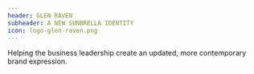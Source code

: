 ```yaml
---
header: GLEN RAVEN
subheader: A NEW SUNBRELLA IDENTITY
icon: logo-glen-raven.png
---
```

Helping the business leadership create an updated, more contemporary brand expression.
